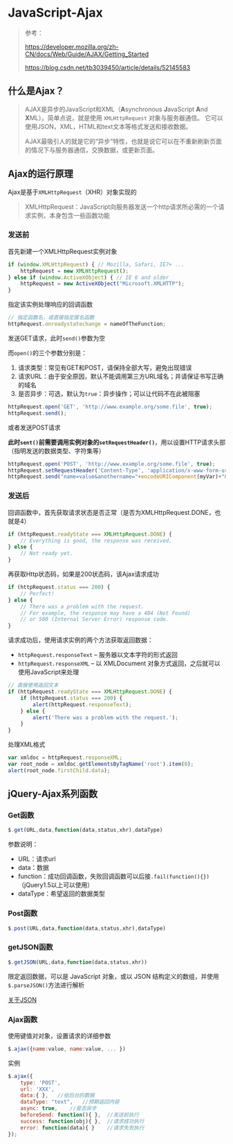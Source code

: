 # JavaScript-Ajax

> 参考：
>
> https://developer.mozilla.org/zh-CN/docs/Web/Guide/AJAX/Getting_Started
>
> https://blog.csdn.net/tb3039450/article/details/52145583

## 什么是Ajax？

> AJAX是异步的JavaScript和XML（**A**synchronous **J**avaScript **A**nd **X**ML）。简单点说，就是使用 `XMLHttpRequest` 对象与服务器通信。 它可以使用JSON，XML，HTML和text文本等格式发送和接收数据。
>
> AJAX最吸引人的就是它的“异步”特性，也就是说它可以在不重新刷新页面的情况下与服务器通信，交换数据，或更新页面。

## Ajax的运行原理

Ajax是基于`XMLHttpRequest`（XHR）对象实现的

> XMLHttpRequest：JavaScript向服务器发送一个http请求所必需的一个请求实例，本身包含一些函数功能

### 发送前

首先新建一个XMLHttpRequest实例对象

```js
if (window.XMLHttpRequest) { // Mozilla, Safari, IE7+ ...
    httpRequest = new XMLHttpRequest();
} else if (window.ActiveXObject) { // IE 6 and older
    httpRequest = new ActiveXObject("Microsoft.XMLHTTP");
}
```

指定该实例处理响应的回调函数

```js
// 指定函数名，或直接指定匿名函数
httpRequest.onreadystatechange = nameOfTheFunction;
```

发送GET请求，此时`send()`参数为空

而`open()`的三个参数分别是：

1. 请求类型：常见有GET和POST，请保持全部大写，避免出现错误
2. 请求URL：由于安全原因，默认不能调用第三方URL域名；并请保证书写正确的域名
3. 是否异步：可选，默认为`true`：异步操作；可以让代码不在此被阻塞

```js
httpRequest.open('GET', 'http://www.example.org/some.file', true);
httpRequest.send();
```

或者发送POST请求

**此时`sent()`前需要调用实例对象的`setRequestHeader()`**，用以设置HTTP请求头部（指明发送的数据类型、字符集等）

```js
httpRequest.open('POST', 'http://www.example.org/some.file', true);
httpRequest.setRequestHeader('Content-Type', 'application/x-www-form-urlencoded');
httpRequest.send("name=value&anothername="+encodeURIComponent(myVar)+"&so=on");
```

### 发送后

回调函数中，首先获取请求状态是否正常（是否为XMLHttpRequest.DONE，也就是4）

```js
if (httpRequest.readyState === XMLHttpRequest.DONE) {
    // Everything is good, the response was received.
} else {
    // Not ready yet.
}
```

再获取Http状态码，如果是200状态码，该Ajax请求成功

```js
if (httpRequest.status === 200) {
    // Perfect!
} else {
    // There was a problem with the request.
    // For example, the response may have a 404 (Not Found)
    // or 500 (Internal Server Error) response code.
}
```

请求成功后，使用请求实例的两个方法获取返回数据：

- `httpRequest.responseText` – 服务器以文本字符的形式返回
- `httpRequest.responseXML` – 以 XMLDocument 对象方式返回，之后就可以使用JavaScript来处理

```js
// 直接使用返回文本
if (httpRequest.readyState === XMLHttpRequest.DONE) {
    if (httpRequest.status === 200) {
        alert(httpRequest.responseText);
    } else {
        alert('There was a problem with the request.');
    }
}
```

处理XML格式

```js
var xmldoc = httpRequest.responseXML;
var root_node = xmldoc.getElementsByTagName('root').item(0);
alert(root_node.firstChild.data);
```

## jQuery-Ajax系列函数

### Get函数

```js
$.get(URL,data,function(data,status,xhr),dataType)
```

参数说明：

+ URL：请求url
+ data：数据
+ function：成功回调函数，失败回调函数可以后接`.fail(function(){})`（jQuery1.5以上可以使用）
+ dataType：希望返回的数据类型

### Post函数

```js
$.post(URL,data,function(data,status,xhr),dataType)
```

### getJSON函数

```js
$.getJSON(URL,data,function(data,status,xhr))
```

限定返回数据，可以是 JavaScript 对象，或以 JSON 结构定义的数组，并使用`$.parseJSON()`方法进行解析

[关于JSON](JavaScript-JSON.MD)

### Ajax函数

使用键值对对象，设置请求的详细参数

```js
$.ajax({name:value, name:value, ... })
```

实例

```js
$.ajax({
    type: 'POST',	
    url: 'XXX',
    data:{ },	//给后台的数据
    dataType: "text",	//预期返回内容
    async: true,	//是否异步
    beforeSend: function(){ },  //发送前执行  
    success: function(obj){ },	//请求成功执行
    error: function(data){ }	//请求失败执行
});
```

